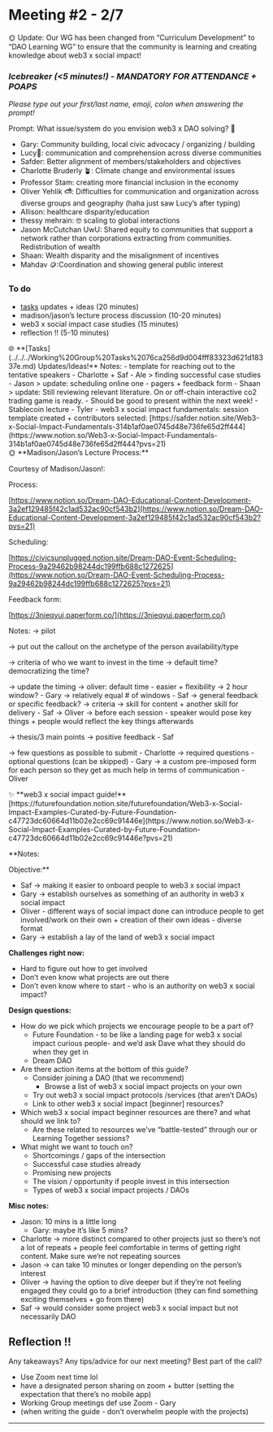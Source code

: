 # Meeting #2 - 2/7

<aside>
🌞 Update: Our WG has been changed from “Curriculum Development” to “DAO Learning WG” to ensure that the community is learning and creating knowledge about web3 x social impact!

</aside>

### *Icebreaker (<5 minutes!) - MANDATORY FOR ATTENDANCE + POAPS*

*Please type out your first/last name, emoji, colon when answering the prompt!* 

Prompt: What issue/system do you envision web3 x DAO solving? 👀

- Gary: Community building, local civic advocacy / organizing / building
- Lucy🌈: communication and comprehension across diverse communities
- Safder: Better alignment of members/stakeholders and objectives
- Charlotte Bruderly 🪴: Climate change and environmental issues
- Professor Stam: creating more financial inclusion in the economy
- Oliver Yehlik **⛅**: Difficulties for communication and organization across diverse groups and geography (haha just saw Lucy’s after typing)
- Allison: healthcare disparity/education
- thessy mehrain: 🤓 scaling to global interactions
- Jason McCutchan UwU: Shared equity to communities that support a network rather than corporations extracting from communities. Redistribution of wealth
- Shaan: Wealth disparity and the misalignment of incentives
- Mahdav 🪙:Coordination and showing general public interest

### **To do**

- [tasks](../../../Working%20Group%20Tasks%2076ca256d9d004fff83323d621d18337e.md) updates + ideas (20 minutes)
- madison/jason’s lecture process discussion (10-20 minutes)
- web3 x social impact case studies (15 minutes)
- reflection !! (5-10 minutes)

<aside>
🌐 **[Tasks](../../../Working%20Group%20Tasks%2076ca256d9d004fff83323d621d18337e.md) Updates/Ideas!**
Notes:
- template for reaching out to the tentative speakers - Charlotte + Saf
- Ale > finding successful case studies 
- Jason > update: scheduling online one - pagers + feedback form 
- Shaan > update: Still reviewing relevant literature. On or off-chain interactive co2 trading game is ready. - Should be good to present within the next week!
- Stablecoin lecture - Tyler
- web3 x social impact fundamentals: session template created + contributors selected: [https://safder.notion.site/Web3-x-Social-Impact-Fundamentals-314b1af0ae0745d48e736fe65d2ff444](https://www.notion.so/Web3-x-Social-Impact-Fundamentals-314b1af0ae0745d48e736fe65d2ff444?pvs=21)

</aside>

<aside>
🌞 **Madison/Jason’s Lecture Process:**

Courtesy of Madison/Jason!: 

Process:

[https://www.notion.so/Dream-DAO-Educational-Content-Development-3a2ef129485f42c1ad532ac90cf543b2](https://www.notion.so/Dream-DAO-Educational-Content-Development-3a2ef129485f42c1ad532ac90cf543b2?pvs=21)

Scheduling:

[https://civicsunplugged.notion.site/Dream-DAO-Event-Scheduling-Process-9a29462b98244dc199ffb688c1272625](https://www.notion.so/Dream-DAO-Event-Scheduling-Process-9a29462b98244dc199ffb688c1272625?pvs=21)

Feedback form:

[https://3nieqyuj.paperform.co/](https://3nieqyuj.paperform.co/)

Notes:
→ pilot 

→ put out the callout on the archetype of the person availability/type  

→ criteria of who we want to invest in the time
→ default time? democratizing the time? 

→ update the timing 
→ oliver: default time - easier + flexibility 
→ 2 hour window? - Gary
→ relatively equal # of windows - Saf
→ general feedback or specific feedback? 
→ criteria → skill for content + another skill for delivery - Saf 
→ Oliver → before each session - speaker would pose key things + people would reflect the key things afterwards 

→ thesis/3 main points 
→ positive feedback - Saf

→ few questions as possible to submit - Charlotte
→ required questions - optional questions (can be skipped) - Gary
→ a custom pre-imposed form for each person so they get as much help in terms of communication - Oliver 

</aside>

<aside>
✨ **web3 x social impact guide!**
[https://futurefoundation.notion.site/futurefoundation/Web3-x-Social-Impact-Examples-Curated-by-Future-Foundation-c47723dc60664d11b02e2cc69c91446e](https://www.notion.so/Web3-x-Social-Impact-Examples-Curated-by-Future-Foundation-c47723dc60664d11b02e2cc69c91446e?pvs=21)

</aside>

**Notes:

Objective:** 

- Saf → making it easier to onboard people to web3 x social impact
- Gary → establish ourselves as something of an authority in web3 x social impact
- Oliver - different ways of social impact done can introduce people to get involved/work on their own + creation of their own ideas - diverse format
- Gary → establish a lay of the land of web3 x social impact

**Challenges right now:**

- Hard to figure out how to get involved
- Don’t even know what projects are out there
- Don’t even know where to start - who is an authority on web3 x social impact?

**Design questions:**

- How do we pick which projects we encourage people to be a part of?
    - Future Foundation - to be like a landing page for web3 x social impact curious people- and we’d ask Dave what they should do when they get in
    - Dream DAO
- Are there action items at the bottom of this guide?
    - Consider joining a DAO (that we recommend)
        - Browse a list of web3 x social impact projects on your own
    - Try out web3 x social impact protocols /services (that aren’t DAOs)
    - Link to other web3 x social impact [beginner] resources?
- Which web3 x social impact beginner resources are there? and what should we link to?
    - Are these related to resources we’ve “battle-tested” through our [](../../../../../Evergreen%20Documents%20976d2984e99f4146b4283457a2303a7c/Evergreen%20Documents%20Database%20db1ccc6322ae474dba4b59d6b687d080/Dream%20DAO%20Learning%20Resources%2009d28d2fc90244639f0555bc8dfdb2cc/Dream%20DAO%20Open%20Library%20(w%20Reviews)%20738d91bcf871449294f962e3b59f467c/Dream%20DAO%20open%20library%20-%20resource%20list%20efd5b2b41c8847fc86ade78b2cc5b759.md) or Learning Together sessions?
- What might we want to touch on?
    - Shortcomings / gaps of the intersection
    - Successful case studies already
    - Promising new projects
    - The vision / opportunity if people invest in this intersection
    - Types of web3 x social impact projects / DAOs

**Misc notes:**

- Jason: 10 mins is a little long
    - Gary: maybe it’s like 5 mins?
- Charlotte → more distinct compared to other projects just so there’s not a lot of repeats + people feel comfortable in terms of getting right content. Make sure we’re not repeating sources
- Jason → can take 10 minutes or longer depending on the person’s interest
- Oliver → having the option to dive deeper but if they’re not feeling engaged they could go to a brief introduction (they can find something exciting themselves + go from there)
- Saf → would consider some project web3 x social impact but not necessarily DAO

## **Reflection !!**

Any takeaways? Any tips/advice for our next meeting? Best part of the call? 

- Use Zoom next time lol
- have a designated person sharing on zoom + butter (setting the expectation that there’s no mobile app)
- Working Group meetings def use Zoom - Gary
- (when writing the guide - don’t overwhelm people with the projects)

****